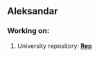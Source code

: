 ## Aleksandar

### Working on:
1. University repository: [**Rep**](https://github.com/AdamS839/SU-UNI)

